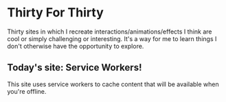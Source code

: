 # Thirty For Thirty

Thirty sites in which I recreate interactions/animations/effects I think are cool or simply challenging or interesting. It's a way for me to learn things I don't otherwise have the opportunity to explore.

## Today's site: Service Workers!

This site uses service workers to cache content that will be available when you're offline.
